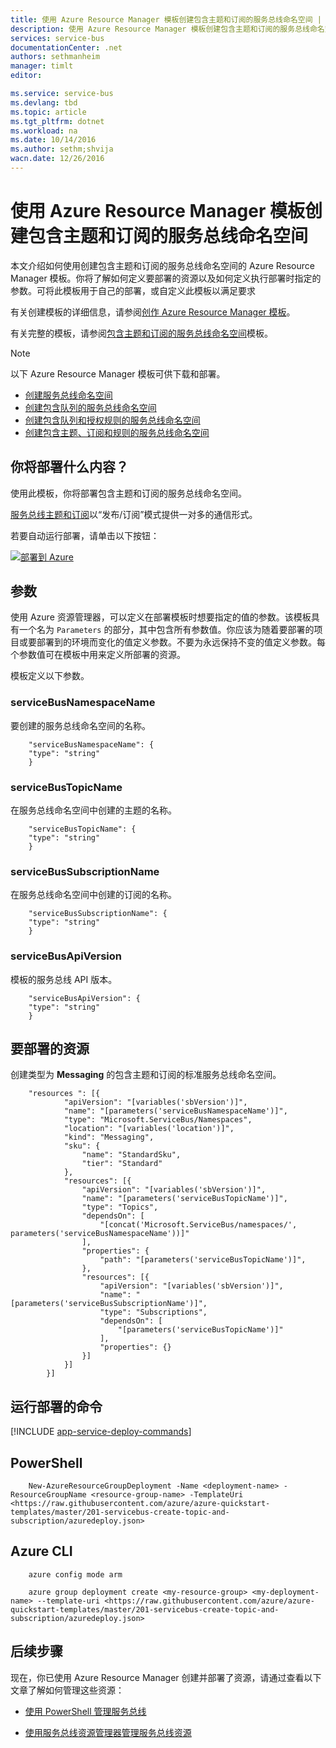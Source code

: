 ```yaml
---
title: 使用 Azure Resource Manager 模板创建包含主题和订阅的服务总线命名空间 | Azure
description: 使用 Azure Resource Manager 模板创建包含主题和订阅的服务总线命名空间
services: service-bus
documentationCenter: .net
authors: sethmanheim
manager: timlt
editor: 

ms.service: service-bus
ms.devlang: tbd
ms.topic: article
ms.tgt_pltfrm: dotnet
ms.workload: na
ms.date: 10/14/2016
ms.author: sethm;shvija
wacn.date: 12/26/2016
---
```


# 使用 Azure Resource Manager 模板创建包含主题和订阅的服务总线命名空间

本文介绍如何使用创建包含主题和订阅的服务总线命名空间的 Azure Resource Manager 模板。你将了解如何定义要部署的资源以及如何定义执行部署时指定的参数。可将此模板用于自己的部署，或自定义此模板以满足要求

有关创建模板的详细信息，请参阅[创作 Azure Resource Manager 模板][]。

有关完整的模板，请参阅[包含主题和订阅的服务总线命名空间][]模板。

>[!NOTE]
> 以下 Azure Resource Manager 模板可供下载和部署。
> 
> -  [创建服务总线命名空间](./service-bus-resource-manager-namespace.md)
> -  [创建包含队列的服务总线命名空间](./service-bus-resource-manager-namespace-queue.md)
> -  [创建包含队列和授权规则的服务总线命名空间](./service-bus-resource-manager-namespace-auth-rule.md)
> -  [创建包含主题、订阅和规则的服务总线命名空间](./service-bus-resource-manager-namespace-topic-with-rule.md)

## 你将部署什么内容？

使用此模板，你将部署包含主题和订阅的服务总线命名空间。

[服务总线主题和订阅](./service-bus-queues-topics-subscriptions.md#topics-and-subscriptions)以“发布/订阅”模式提供一对多的通信形式。

若要自动运行部署，请单击以下按钮：

[![部署到 Azure](./media/service-bus-resource-manager-namespace-topic/deploybutton.png)](https://portal.azure.cn/#create/Microsoft.Template/uri/https%3A%2F%2Fraw.githubusercontent.com%2FAzure%2Fazure-quickstart-templates%2Fmaster%2F201-servicebus-create-topic-and-subscription%2Fazuredeploy.json)

## 参数

使用 Azure 资源管理器，可以定义在部署模板时想要指定的值的参数。该模板具有一个名为 `Parameters` 的部分，其中包含所有参数值。你应该为随着要部署的项目或要部署到的环境而变化的值定义参数。不要为永远保持不变的值定义参数。每个参数值可在模板中用来定义所部署的资源。

模板定义以下参数。

### serviceBusNamespaceName

要创建的服务总线命名空间的名称。

        "serviceBusNamespaceName": {
        "type": "string"
        }

### serviceBusTopicName

在服务总线命名空间中创建的主题的名称。

        "serviceBusTopicName": {
        "type": "string"
        }

### serviceBusSubscriptionName

在服务总线命名空间中创建的订阅的名称。

        "serviceBusSubscriptionName": {
        "type": "string"
        }

### serviceBusApiVersion

模板的服务总线 API 版本。

        "serviceBusApiVersion": {
        "type": "string"
        }
## 要部署的资源

创建类型为 **Messaging** 的包含主题和订阅的标准服务总线命名空间。

        "resources ": [{
                "apiVersion": "[variables('sbVersion')]",
                "name": "[parameters('serviceBusNamespaceName')]",
                "type": "Microsoft.ServiceBus/Namespaces",
                "location": "[variables('location')]",
                "kind": "Messaging",
                "sku": {
                    "name": "StandardSku",
                    "tier": "Standard"
                },
                "resources": [{
                    "apiVersion": "[variables('sbVersion')]",
                    "name": "[parameters('serviceBusTopicName')]",
                    "type": "Topics",
                    "dependsOn": [
                        "[concat('Microsoft.ServiceBus/namespaces/', parameters('serviceBusNamespaceName'))]"
                    ],
                    "properties": {
                        "path": "[parameters('serviceBusTopicName')]",
                    },
                    "resources": [{
                        "apiVersion": "[variables('sbVersion')]",
                        "name": "[parameters('serviceBusSubscriptionName')]",
                        "type": "Subscriptions",
                        "dependsOn": [
                            "[parameters('serviceBusTopicName')]"
                        ],
                        "properties": {}
                    }]
                }]
            }]

## 运行部署的命令

[!INCLUDE [app-service-deploy-commands](../../includes/app-service-deploy-commands.md)]

## PowerShell

        New-AzureResourceGroupDeployment -Name <deployment-name> -ResourceGroupName <resource-group-name> -TemplateUri <https://raw.githubusercontent.com/azure/azure-quickstart-templates/master/201-servicebus-create-topic-and-subscription/azuredeploy.json>

## Azure CLI

        azure config mode arm

        azure group deployment create <my-resource-group> <my-deployment-name> --template-uri <https://raw.githubusercontent.com/azure/azure-quickstart-templates/master/201-servicebus-create-topic-and-subscription/azuredeploy.json>

## 后续步骤

现在，你已使用 Azure Resource Manager 创建并部署了资源，请通过查看以下文章了解如何管理这些资源：

- [使用 PowerShell 管理服务总线](./service-bus-powershell-how-to-provision.md)
- [使用服务总线资源管理器管理服务总线资源](https://code.msdn.microsoft.com/Service-Bus-Explorer-f2abca5a)

  [创作 Azure Resource Manager 模板]: ../azure-resource-manager/resource-group-authoring-templates.md
  [Azure 快速启动模板]: https://azure.microsoft.com/documentation/templates/?term=service+bus
  [Learn more about Service Bus topics and subscriptions]: ./service-bus-queues-topics-subscriptions.md
  [Using Azure PowerShell with Azure Resource Manager]: ../azure-resource-manager/powershell-azure-resource-manager.md
  [Using the Azure CLI for Mac, Linux, and Windows with Azure Resource Management]: ../azure-resource-manager/xplat-cli-azure-resource-manager.md
  [包含主题和订阅的服务总线命名空间]: https://github.com/Azure/azure-quickstart-templates/blob/master/201-servicebus-create-topic-and-subscription/

<!---HONumber=Mooncake_1219_2016-->